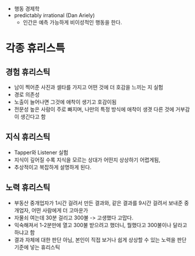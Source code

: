 * 행동 경제학
* predictably irrational (Dan Ariely)
   - 인간은 예측 가능하게 비이성적인 행동을 한다.
   
# 각종 휴리스특
## 경험 휴리스틱
* 남이 찍어준 사진과 셀타를 가지고 어떤 것에 더 호감을 느끼는 지 실험
* 경로 의존성
* 노출이 늘어나면 그것에 애착이 생기고 호감이됨
* 전문성 높은 사람이 주로 빠지며, 나만의 특정 방식에 애착이 생겻 다른 것에 거부감이 생긴다고 함

## 지식 휴리스틱
* Tapper와 Listener 실험
* 지식이 깊어질 수록 지식을 모르는 상대가 어떤지 상상하기 어렵게됨, 
* 추상적이고 복잡하게 설명하게 된다.

## 노력 휴리스틱
* 부동산 중개업자가 1시간 걸려서 만든 결과와, 같은 결과를 9시간 걸려서 보내준 중개업자, 어떤 사람에게 더 고마운가
* 자물쇠 여는데 30분 걸리고 300불 -> 고생했다 고맙다.
* 익숙해져서 1-2분만에 열고 300불 받으려고 했더니, 뭘했다고 300불이나 달라고 하냐고 함
* 결과 자체에 대한 판단 아님, 본인이 직접 보거나 쉽게 상상할 수 있는 노력을 판단 기준에 넣는 휴리스틱

